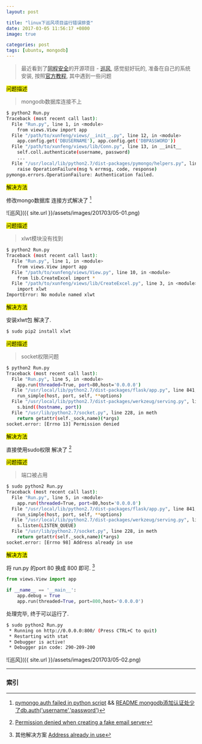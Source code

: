 ```yaml
---
layout: post

title: "linux下巡风项目运行错误排查"
date: 2017-03-05 11:56:17 +0800
image: true

categories: post
tags: [ubuntu, mongodb]
---
```


>最近看到了[同程安全](http://mp.weixin.qq.com/s/sFDY8vzonIW2gAcw0CCkzQ)的开源项目 - [巡风](https://github.com/ysrc/xunfeng), 感觉挺好玩的, 准备在自己的系统安装, 按照[官方教程](https://github.com/ysrc/xunfeng/blob/master/docs/install/Linux.md), 其中遇到一些问题

<mark>问题描述</mark>

> mongodb数据库连接不上
```bash
$ python2 Run.py
Traceback (most recent call last):
  File "Run.py", line 1, in <module>
    from views.View import app
  File "/path/to/xunfeng/views/__init__.py", line 12, in <module>
    app.config.get('DBUSERNAME'), app.config.get('DBPASSWORD'))
  File "/path/to/xunfeng/views/lib/Conn.py", line 13, in __init__
    self.coll.authenticate(username, password)
    ...
  File "/usr/local/lib/python2.7/dist-packages/pymongo/helpers.py", line 210, in _check_command_response
    raise OperationFailure(msg % errmsg, code, response)
pymongo.errors.OperationFailure: Authentication failed.
```

<mark>解决方法</mark>

修改mongo数据库 连接方式解决了 [^1]

![巡风]({{ site.url }}/assets/images/201703/05-01.png)

<mark>问题描述</mark>

> xlwt模块没有找到
```bash
$ python2 Run.py                                                          1 ↵
Traceback (most recent call last):
  File "Run.py", line 1, in <module>
    from views.View import app
  File "/path/to/xunfeng/views/View.py", line 10, in <module>
    from lib.CreateExcel import *
  File "/path/to/xunfeng/views/lib/CreateExcel.py", line 3, in <module>
    import xlwt
ImportError: No module named xlwt
```

<mark>解决方法</mark>

安装xlwt包 解决了.
```bash
$ sudo pip2 install xlwt
```

<mark>问题描述</mark>

>socket权限问题
```bash
$ python2 Run.py        
Traceback (most recent call last):
  File "Run.py", line 5, in <module>
    app.run(threaded=True, port=80,host='0.0.0.0')
  File "/usr/local/lib/python2.7/dist-packages/flask/app.py", line 841, in run
    run_simple(host, port, self, **options)
  File "/usr/local/lib/python2.7/dist-packages/werkzeug/serving.py", line 691, in run_simple
    s.bind((hostname, port))
  File "/usr/lib/python2.7/socket.py", line 228, in meth
    return getattr(self._sock,name)(*args)
socket.error: [Errno 13] Permission denied
```

<mark>解决方法</mark>

直接使用sudo权限 解决了 [^2]

<mark>问题描述</mark>

>端口被占用
```bash
$ sudo python2 Run.py                                                     1 ↵
Traceback (most recent call last):
  File "Run.py", line 5, in <module>
    app.run(threaded=True, port=80,host='0.0.0.0')
  File "/usr/local/lib/python2.7/dist-packages/flask/app.py", line 841, in run
    run_simple(host, port, self, **options)
  File "/usr/local/lib/python2.7/dist-packages/werkzeug/serving.py", line 699, in run_simple
    s.listen(LISTEN_QUEUE)
  File "/usr/lib/python2.7/socket.py", line 228, in meth
    return getattr(self._sock,name)(*args)
socket.error: [Errno 98] Address already in use
```

<mark>解决方法</mark>

将 run.py 的port 80 换成 800 即可. [^3]

```python
from views.View import app

if __name__ == '__main__':
    app.debug = True
    app.run(threaded=True, port=800,host='0.0.0.0')
```

处理完毕, 终于可以运行了.

```bash
$ sudo python2 Run.py
 * Running on http://0.0.0.0:800/ (Press CTRL+C to quit)
 * Restarting with stat
 * Debugger is active!
 * Debugger pin code: 290-209-200
```

![巡风]({{ site.url }}/assets/images/201703/05-02.png)

---
### 索引

[^1]: [pymongo auth failed in python script](http://stackoverflow.com/questions/40346767/pymongo-auth-failed-in-python-script) && [README mongodb添加认证处少了db.auth('username','password')](https://github.com/ysrc/xunfeng/issues/56)
[^2]: [Permission denied when creating a fake email server](http://stackoverflow.com/questions/25709716/socket-error-errno-13-permission-denied-when-creating-a-fake-email-server)
[^3]: 其他解决方案 [Address already in use](http://stackoverflow.com/questions/4465959/python-errno-98-address-already-in-use)
